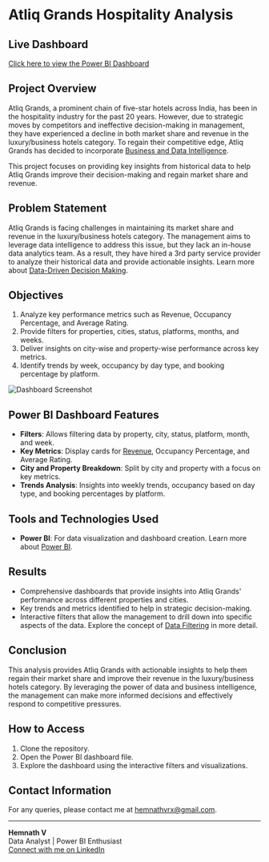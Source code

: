 # Atliq Grands Hospitality Analysis

## Live Dashboard
[Click here to view the Power BI Dashboard](https://app.powerbi.com/groups/me/reports/1da37f7a-9c2e-4b70-a465-87c9bad4ed8a/5414f00d12f821797dd2?experience=power-bi)

## Project Overview
Atliq Grands, a prominent chain of five-star hotels across India, has been in the hospitality industry for the past 20 years. However, due to strategic moves by competitors and ineffective decision-making in management, they have experienced a decline in both market share and revenue in the luxury/business hotels category. To regain their competitive edge, Atliq Grands has decided to incorporate [Business and Data Intelligence](https://en.wikipedia.org/wiki/Business_intelligence).

This project focuses on providing key insights from historical data to help Atliq Grands improve their decision-making and regain market share and revenue.

## Problem Statement
Atliq Grands is facing challenges in maintaining its market share and revenue in the luxury/business hotels category. The management aims to leverage data intelligence to address this issue, but they lack an in-house data analytics team. As a result, they have hired a 3rd party service provider to analyze their historical data and provide actionable insights. Learn more about [Data-Driven Decision Making](https://www.mckinsey.com/business-functions/mckinsey-digital/our-insights/data-to-insights).

## Objectives
1. Analyze key performance metrics such as Revenue, Occupancy Percentage, and Average Rating.
2. Provide filters for properties, cities, status, platforms, months, and weeks.
3. Deliver insights on city-wise and property-wise performance across key metrics.
4. Identify trends by week, occupancy by day type, and booking percentage by platform.

![Dashboard Screenshot](atliq.jpg)

## Power BI Dashboard Features
- **Filters**: Allows filtering data by property, city, status, platform, month, and week.
- **Key Metrics**: Display cards for [Revenue](https://www.investopedia.com/terms/r/revenue.asp), Occupancy Percentage, and Average Rating.
- **City and Property Breakdown**: Split by city and property with a focus on key metrics.
- **Trends Analysis**: Insights into weekly trends, occupancy based on day type, and booking percentages by platform.

## Tools and Technologies Used
- **Power BI**: For data visualization and dashboard creation. Learn more about [Power BI](https://powerbi.microsoft.com/).

## Results
- Comprehensive dashboards that provide insights into Atliq Grands' performance across different properties and cities.
- Key trends and metrics identified to help in strategic decision-making.
- Interactive filters that allow the management to drill down into specific aspects of the data. Explore the concept of [Data Filtering](https://www.techopedia.com/definition/30372/data-filtering) in more detail.

## Conclusion
This analysis provides Atliq Grands with actionable insights to help them regain their market share and improve their revenue in the luxury/business hotels category. By leveraging the power of data and business intelligence, the management can make more informed decisions and effectively respond to competitive pressures.

## How to Access
1. Clone the repository.
2. Open the Power BI dashboard file.
3. Explore the dashboard using the interactive filters and visualizations.

## Contact Information
For any queries, please contact me at [hemnathvrx@gmail.com](mailto:hemnathvrx@gmail.com).

---

**Hemnath V**  
Data Analyst | Power BI Enthusiast  
[Connect with me on LinkedIn](https://www.linkedin.com/in/hemnathv-data-analyst-junior-scientist-coimbatore-fresher-sql-powerbi)
